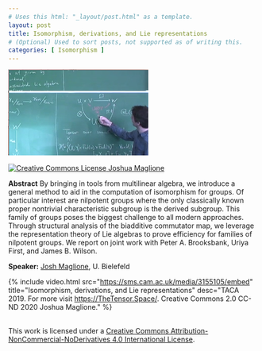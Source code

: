```yaml
---
# Uses this html: "_layout/post.html" as a template.
layout: post 
title: Isomorphism, derivations, and Lie representations
# (Optional) Used to sort posts, not supported as of writing this.
categories: [ Isomorphism ]
---
```


![](/uploads/images/Maglione-2020.png)


<a rel="license" href="http://creativecommons.org/licenses/by-nc-nd/4.0/" target="_blank">
<img alt="Creative Commons License" style="border-width:0" src="https://i.creativecommons.org/l/by-nc-nd/4.0/88x31.png" />
Joshua Maglione
</a>

**Abstract** By bringing in tools from multilinear algebra, we introduce a general method to aid in the computation of isomorphism for groups. Of particular interest are nilpotent groups where the only classically known proper nontrivial characteristic subgroup is the derived subgroup. This family of groups poses the biggest challenge to all modern approaches. Through structural analysis of the biadditive commutator map, we leverage the representation theory of Lie algebras to prove efficiency for families of nilpotent groups. We report on joint work with Peter A. Brooksbank, Uriya First, and James B. Wilson.

**Speaker:** <a href="https://www.math.uni-bielefeld.de/~jmaglione/" target="_blank">Josh Maglione</a>, U. Bielefeld

 {% 
    include video.html
    src="https://sms.cam.ac.uk/media/3155105/embed"
    title="Isomorphism, derivations, and Lie representations"
    desc="TACA 2019. For more visit https://TheTensor.Space/. Creative Commons 2.0 CC-ND 2020 Joshua Maglione."
  %}


<br />This work is licensed under a <a rel="license" href="http://creativecommons.org/licenses/by-nc-nd/4.0/" target="_blank">Creative Commons Attribution-NonCommercial-NoDerivatives 4.0 International License</a>.
